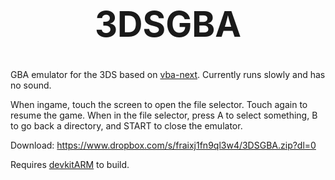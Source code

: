 <b><center><h1>3DSGBA</h></center></b>
==========

GBA emulator for the 3DS based on [vba-next](https://github.com/libretro/vba-next). Currently runs slowly and has no sound.

When ingame, touch the screen to open the file selector. Touch again to resume the game. When in the file selector, press A to select something, B to go back a directory, and START to close the emulator.

Download: https://www.dropbox.com/s/fraixj1fn9ql3w4/3DSGBA.zip?dl=0

Requires [devkitARM](http://sourceforge.net/projects/devkitpro/files/devkitARM/) to build.
